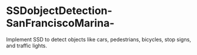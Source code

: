 # SSDobjectDetection-SanFranciscoMarina-
Implement SSD to detect objects like cars, pedestrians, bicycles, stop signs, and traffic lights. 
